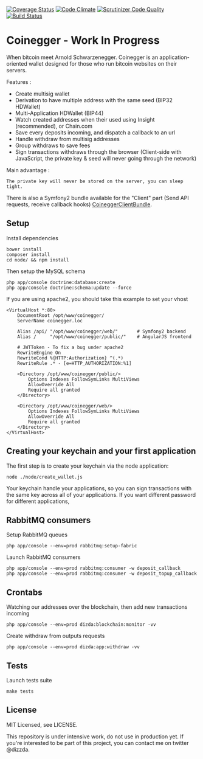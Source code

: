 [![Coverage Status](https://img.shields.io/coveralls/dizda/coinegger.svg)](https://coveralls.io/r/dizda/coinegger)
[![Code Climate](https://codeclimate.com/github/dizda/coinegger/badges/gpa.svg)](https://codeclimate.com/github/dizda/coinegger)
[![Scrutinizer Code Quality](https://scrutinizer-ci.com/g/dizda/coinegger/badges/quality-score.png?b=master)](https://scrutinizer-ci.com/g/dizda/coinegger/?branch=master)
[![Build Status](https://travis-ci.org/dizda/coinegger.svg?branch=master)](https://travis-ci.org/dizda/coinegger)

Coinegger - Work In Progress
========================

When bitcoin meet Arnold Schwarzenegger.
Coinegger is an application-oriented wallet designed for those who run bitcoin websites on their servers.

Features :

- Create multisig wallet
- Derivation to have multiple address with the same seed (BIP32 HDWallet)
- Multi-Application HDWallet (BIP44)
- Watch created addresses when their used using Insight (recommended), or Chain.com
- Save every deposits incoming, and dispatch a callback to an url
- Handle withdraw from multisig addresses
- Group withdraws to save fees
- Sign transactions withdraws through the browser (Client-side with JavaScript, the private key & seed will never going through the network)

Main advantage :

    The private key will never be stored on the server, you can sleep tight.

There is also a Symfony2 bundle available for the "Client" part (Send API requests, receive callback hooks) [CoineggerClientBundle](https://github.com/dizda/CoineggerClientBundle).

## Setup

Install dependencies

    bower install
    composer install
    cd node/ && npm install

Then setup the MySQL schema

    php app/console doctrine:database:create
    php app/console doctrine:schema:update --force

If you are using apache2, you should take this example to set your vhost

    <VirtualHost *:80>
        DocumentRoot /opt/www/coinegger/
        ServerName coinegger.loc

        Alias /api/ "/opt/www/coinegger/web/"       # Symfony2 backend
        Alias /     "/opt/www/coinegger/public/"    # AngularJS frontend

        # JWTToken - To fix a bug under apache2
        RewriteEngine On
        RewriteCond %{HTTP:Authorization} ^(.*)
        RewriteRule .* - [e=HTTP_AUTHORIZATION:%1]

        <Directory /opt/www/coinegger/public/>
            Options Indexes FollowSymLinks MultiViews
            AllowOverride All
            Require all granted
        </Directory>

        <Directory /opt/www/coinegger/web/>
            Options Indexes FollowSymLinks MultiViews
            AllowOverride All
            Require all granted
        </Directory>
    </VirtualHost>

## Creating your keychain and your first application

The first step is to create your keychain via the node application:

    node ./node/create_wallet.js

Your keychain handle your applications, so you can sign transactions with the same key across all of your applications.
If you want different password for different applications,

## RabbitMQ consumers

Setup RabbitMQ queues

    php app/console --env=prod rabbitmq:setup-fabric

Launch RabbitMQ consumers

    php app/console --env=prod rabbitmq:consumer -w deposit_callback
    php app/console --env=prod rabbitmq:consumer -w deposit_topup_callback


## Crontabs

Watching our addresses over the blockchain, then add new transactions incoming

    php app/console --env=prod dizda:blockchain:monitor -vv

Create withdraw from outputs requests

    php app/console --env=prod dizda:app:withdraw -vv


## Tests

Launch tests suite

    make tests

## License

MIT Licensed, see LICENSE.


This repository is under intensive work, do not use in production yet.
If you're interested to be part of this project, you can contact me on twitter @dizzda.